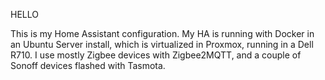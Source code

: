 HELLO

This is my Home Assistant configuration.
My HA is running with Docker in an Ubuntu Server install, which is virtualized in Proxmox, running in a Dell R710.
I use mostly Zigbee devices with Zigbee2MQTT, and a couple of Sonoff devices flashed with Tasmota.
